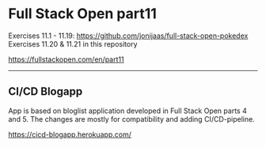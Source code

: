 # Full Stack Open part11

Exercises 11.1 - 11.19: https://github.com/jonijaas/full-stack-open-pokedex  
Exercises 11.20 & 11.21 in this repository  

https://fullstackopen.com/en/part11

---

## CI/CD Blogapp
App is based on bloglist application developed in Full Stack Open parts 4 and 5. The changes are mostly for compatibility and adding CI/CD-pipeline.

https://cicd-blogapp.herokuapp.com/